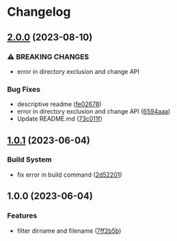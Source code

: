 # Changelog

## [2.0.0](https://github.com/santimirandarp/simple-recursive-search/compare/v1.0.1...v2.0.0) (2023-08-10)


### ⚠ BREAKING CHANGES

* error in directory exclusion and change API

### Bug Fixes

* descriptive readme ([fe02678](https://github.com/santimirandarp/simple-recursive-search/commit/fe026785abeab5667a8bf7d96e946efce87d7041))
* error in directory exclusion and change API ([6594aaa](https://github.com/santimirandarp/simple-recursive-search/commit/6594aaa23e5092af4a033f1c14bb257562e32af3))
* Update README.md ([73c011f](https://github.com/santimirandarp/simple-recursive-search/commit/73c011f09a1b50ef04bcb771ec5433cc52f57494))

## [1.0.1](https://github.com/santimirandarp/simple-recursive-search/compare/v1.0.0...v1.0.1) (2023-06-04)


### Build System

* fix error in build command ([2d52201](https://github.com/santimirandarp/simple-recursive-search/commit/2d52201c962eb19fa95921dc2a9fa2c865e8b02f))

## 1.0.0 (2023-06-04)


### Features

* filter dirname and filename ([7ff2b5b](https://github.com/santimirandarp/simple-recursive-search/commit/7ff2b5bda36288f1143c9da02282f8622d7a56b3))
